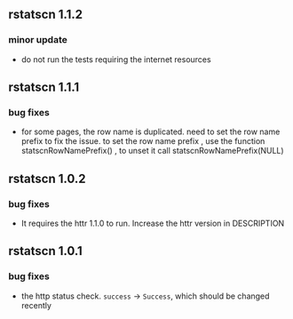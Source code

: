 ## rstatscn 1.1.2

### minor update

* do not run the tests requiring the internet resources 

## rstatscn 1.1.1

### bug fixes

* for some pages, the row name is duplicated. need to set the row name prefix to fix the issue.
to set the row name prefix , use the function statscnRowNamePrefix() , to unset it
call statscnRowNamePrefix(NULL)

## rstatscn 1.0.2

### bug fixes

* It requires the httr 1.1.0 to run. Increase the httr version in DESCRIPTION

## rstatscn 1.0.1

### bug fixes

* the http status check. `success` -> `Success`, which should be changed recently

